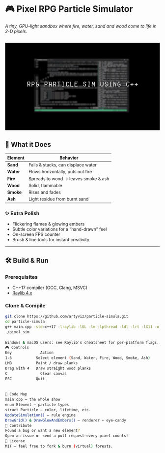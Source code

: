 # 🎮 Pixel RPG Particle Simulator  
*A tiny, GPU-light sandbox where fire, water, sand and wood come to life in 2-D pixels.*

[![A demonstration of the particle simulator](./resources/sound/pic.png)](https://youtu.be/1eVuMJeRuXU)
---

## 🚀 What it Does
| Element | Behavior |
|---------|----------|
| **Sand** | Falls & stacks, can displace water |
| **Water** | Flows horizontally, puts out fire |
| **Fire** | Spreads to wood → leaves smoke & ash |
| **Wood** | Solid, flammable |
| **Smoke** | Rises and fades |
| **Ash**  | Light residue from burnt sand |

### ✨ Extra Polish
- Flickering flames & glowing embers  
- Subtle color variations for a “hand-drawn” feel  
- On-screen FPS counter  
- Brush & line tools for instant creativity

---

## 🛠️ Build & Run
### Prerequisites
- C++17 compiler (GCC, Clang, MSVC)  
- [Raylib 4.x](https://github.com/raysan5/raylib)

### Clone & Compile
```bash
git clone https://github.com/artyviz/particle-simula.git
cd particle-simula
g++ main.cpp -std=c++17 -lraylib -lGL -lm -lpthread -ldl -lrt -lX11 -o pixel_sim
./pixel_sim

Windows & macOS users: see Raylib’s cheatsheet for per-platform flags.
🎮 Controls
Key      	    Action
1-6	          Select element (Sand, Water, Fire, Wood, Smoke, Ash)
LMB	          Paint / draw planks
Drag with 4	  Draw straight wood planks
C	            Clear canvas
ESC	          Quit


🧩 Code Map
main.cpp – the whole show
enum Element – particle types
struct Particle – color, lifetime, etc.
UpdateSimulation() – rule engine
DrawGrid() & DrawGlowAndEmbers() – renderer + eye-candy
🤝 Contribute
Found a bug or want a new element?
Open an issue or send a pull request—every pixel counts!
🔑 License
MIT – feel free to fork & burn (virtual) forests.

